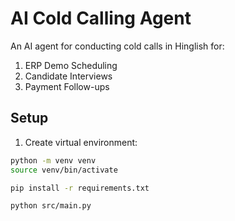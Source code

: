 # AI Cold Calling Agent

An AI agent for conducting cold calls in Hinglish for:
1. ERP Demo Scheduling
2. Candidate Interviews
3. Payment Follow-ups

## Setup
1. Create virtual environment:
```bash
python -m venv venv
source venv/bin/activate

pip install -r requirements.txt

python src/main.py